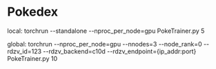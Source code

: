 # Pokedex

local: torchrun --standalone --nproc_per_node=gpu PokeTrainer.py 5

global: torchrun --nproc_per_node=gpu --nnodes=3 --node_rank=0 --rdzv_id=123 --rdzv_backend=c10d --rdzv_endpoint={ip_addr:port} PokeTrainer.py 10
